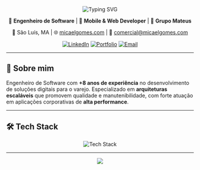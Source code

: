 <div align="center">
  <img src="https://readme-typing-svg.herokuapp.com/?lines=👋+Olá,+sou+Micael+Gomes!;Engenheiro+de+Software;Mobile+%26+Web+Developer;+8%2B+anos+de+experiência;Especialista+em+React+Native&font=Fira%20Code&center=true&width=380&height=50&duration=4000&pause=1000" alt="Typing SVG" />
</div>

<div align="center">
  
  🚀 **Engenheiro de Software** | 📱 **Mobile & Web Developer** | 🏢 **Grupo Mateus**
  
  📍 São Luís, MA | 🌐 [micaelgomes.com](https://micaelgomes.com) | 📧 [comercial@micaelgomes.com](mailto:comercial@micaelgomes.com)
  
  [![LinkedIn](https://img.shields.io/badge/LinkedIn-0077B5?style=for-the-badge&logo=linkedin&logoColor=white)](https://linkedin.com/in/micael-gomes-48b095133)
  [![Portfolio](https://img.shields.io/badge/Portfolio-FF5722?style=for-the-badge&logo=todoist&logoColor=white)](https://micaelgomes.com)
  [![Email](https://img.shields.io/badge/Email-D14836?style=for-the-badge&logo=gmail&logoColor=white)](mailto:comercial@micaelgomes.com)
  
</div>

---

## 🚀 Sobre mim

Engenheiro de Software com **+8 anos de experiência** no desenvolvimento de soluções digitais para o varejo. Especializado em **arquiteturas escaláveis** que promovem qualidade e manutenibilidade, com forte atuação em aplicações corporativas de **alta performance**.

---

## 🛠️ Tech Stack

<div align="center">
  <img src="https://skillicons.dev/icons?i=react,js,ts,redux,nextjs,nodejs,java,spring,aws,docker,postgres,mongodb" alt="Tech Stack" />
</div>

---

<div align="center">
  <img src="https://capsule-render.vercel.app/api?type=waving&color=gradient&height=100&section=footer"/>
</div>
